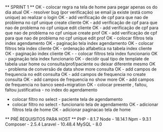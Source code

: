 ** SPRINT 1 **
OK - colocar regra na tela de home para pegar apenas os do dia atual
OK - resolver bug (por verificação) se email ja existe (está como unique) ao realizar o login
OK - add verificação de cpf para que nao de problema no cpf unique create cliente
OK - add verificação de cpf para que nao de problema no cpf unique edit cliente
OK - add verificação de cpf para que nao de problema no cpf unique create prof
OK - add verificação de cpf para que nao de problema no cpf unique edit prof
OK - colocar filtros tela index agendamento
OK - paginação tela index agendamento
OK - colocar filtros tela index cliente
OK - ordenação alfabetica na tabela index cliente
OK - paginação index cliente
OK - - colocar filtros tela index funcionario
OK - paginação tela index funcionario
OK - decidir qual tipo de template de tabela usar home ou consulta/prof/paciente ou deixar diferente mesmo
OK - problema de conversão de data show more consulta
OK - add campos de frequencia no edit consulta
OK - add campos de frequencia no create consulta
OK - add campos de frequencia no show more
OK - add campos de frequencia no banco seed+migration
OK - colocar presente , faltou, faltou justificativa - no index do agendamento
- colocar filtro no select - paciente tela de agendamento
- colocar filtro no select - funcionario tela de agendamento
OK - adicionar filtros tela de home
OK - adicionar paginacao tela de home


** PRÉ REQUISITOS PARA HOST **
PHP - 8.1.7
Node - 18.14.1
Npm - 9.3.1
Composer - 2.5.4
Laravel - 10.48.4
MySQL - 8.0